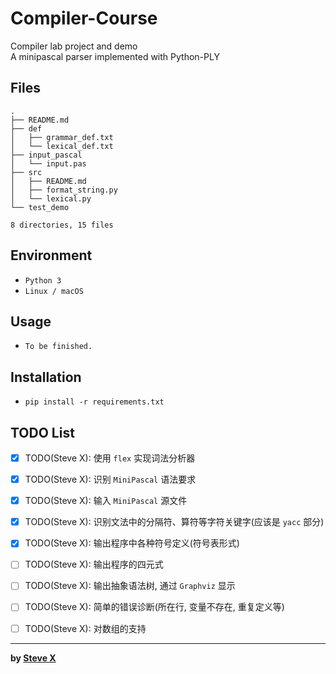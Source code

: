 # Compiler-Course  
Compiler lab project and demo  
A minipascal parser implemented with Python-PLY  

## Files  
```  
.
├── README.md
├── def
│   ├── grammar_def.txt
│   └── lexical_def.txt
├── input_pascal
│   └── input.pas
├── src
│   ├── README.md
│   ├── format_string.py
│   └── lexical.py
└── test_demo

8 directories, 15 files
```  

## Environment
- `Python 3`
- `Linux / macOS`

## Usage  
- `To be finished.`  

## Installation  
- `pip install -r requirements.txt`  

## TODO List

- [x] TODO(Steve X): 使用 `flex` 实现词法分析器
- [x] TODO(Steve X): 识别 `MiniPascal` 语法要求
- [x] TODO(Steve X): 输入 `MiniPascal` 源文件
- [x] TODO(Steve X): 识别文法中的分隔符、算符等字符关键字(应该是 `yacc` 部分)
- [x] TODO(Steve X): 输出程序中各种符号定义(符号表形式)
- [ ] TODO(Steve X): 输出程序的四元式
- [ ] TODO(Steve X): 输出抽象语法树, 通过 `Graphviz` 显示
- [ ] TODO(Steve X): 简单的错误诊断(所在行, 变量不存在, 重复定义等)
- [ ] TODO(Steve X): 对数组的支持


---  
**by [Steve X](https://github.com/Steve-Xyh)**  
